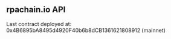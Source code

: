 
## rpachain.io API

Last contract deployed at: 
0x4B6895bA8495d4920F40b6b8dCB1361621808912 (mainnet)